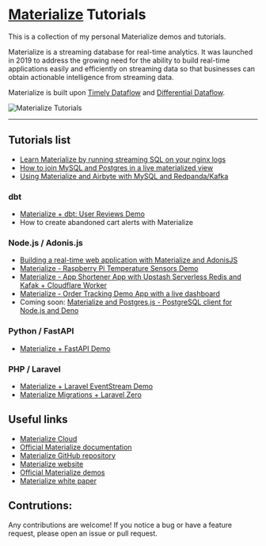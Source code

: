 # [Materialize](https://materialize.com) Tutorials

This is a collection of my personal Materialize demos and tutorials.

Materialize is a streaming database for real-time analytics. It was launched in 2019 to address the growing need for the ability to build real-time applications easily and efficiently on streaming data so that businesses can obtain actionable intelligence from streaming data.

Materialize is built upon [Timely Dataflow](https://github.com/TimelyDataflow/timely-dataflow) and [Differential Dataflow](https://github.com/TimelyDataflow/differential-dataflow).

![Materialize Tutorials](https://user-images.githubusercontent.com/21223421/144993631-8234a2e5-d7ef-47e8-af86-30b0fb1205d2.png)

---

## Tutorials list

* [Learn Materialize by running streaming SQL on your nginx logs](./mz-nginx-logs)
* [How to join MySQL and Postgres in a live materialized view](./mz-join-mysql-and-postgresql)
* [Using Materialize and Airbyte with MySQL and Redpanda/Kafka](./mz-airbyte-demo)

### dbt

* [Materialize + dbt: User Reviews Demo](./mz-user-reviews-dbt-demo)
* How to create abandoned cart alerts with Materialize

### Node.js / Adonis.js

* [Building a real-time web application with Materialize and AdonisJS](./mz-adonis-demo)
* [Materialize - Raspberry Pi Temperature Sensors Demo](./mz-raspberry-pi-temperature)
* [Materialize - App Shortener App with Upstash Serverless Redis and Kafak + Cloudflare Worker](https://github.com/bobbyiliev/cf-url-shortener)
* [Materialize - Order Tracking Demo App with a live dashboard](./mz-order-tracking-dashboard/)
* Coming soon: [Materialize and Postgres.js - PostgreSQL client for Node.js and Deno](./mz-deno-postgres-js)

### Python / FastAPI

* [Materialize + FastAPI Demo](./mz-fastapi-demo)

### PHP / Laravel

* [Materialize + Laravel EventStream Demo](./laravel-eventstreams)
* [Materialize Migrations + Laravel Zero](./mz-laravel-zero-migrations)

## Useful links

* [Materialize Cloud](https://materialize.com/cloud)
* [Official Materialize documentation](https://materialize.com/docs)
* [Materialize GitHub repository](https://github.com/MaterializeInc/Materialize)
* [Materialize website](https://materialize.com)
* [Official Materialize demos](https://materialize.com/docs/demos)
* [Materialize white paper](https://materialize.com/resources/materialize-an-overview/)

## Contrutions:

Any contributions are welcome! If you notice a bug or have a feature request, please open an issue or pull request.

